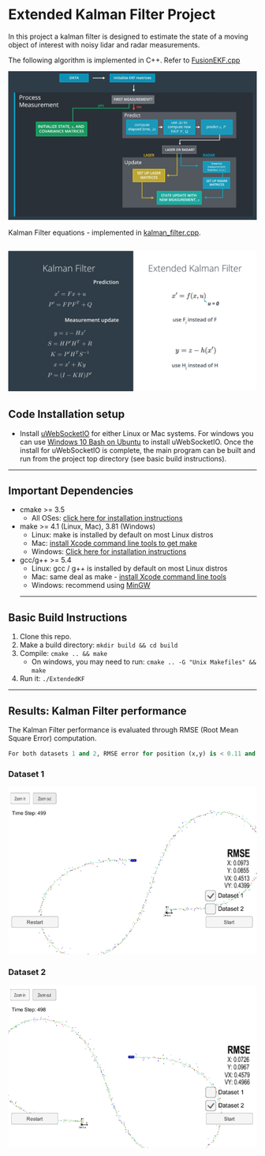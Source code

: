 # Extended Kalman Filter Project 
In this project a kalman filter is designed to estimate the state of a moving object of interest with noisy lidar and radar measurements. 

The following algorithm is implemented in C++. Refer to [FusionEKF.cpp](https://github.com/ashsiv/CarND-Extended-Kalman-Filter-Project/blob/master/src/FusionEKF.cpp)

![Image3](./output_images/Algorithm.PNG)

Kalman Filter equations - implemented in [kalman_filter.cpp](https://github.com/ashsiv/CarND-Extended-Kalman-Filter-Project/blob/master/src/kalman_filter.cpp). 

![Image3](./output_images/equations.jpg)
---
## Code Installation setup

* Install [uWebSocketIO](https://github.com/uWebSockets/uWebSockets) for either Linux or Mac systems. For windows you can use [Windows 10 Bash on Ubuntu](https://www.howtogeek.com/249966/how-to-install-and-use-the-linux-bash-shell-on-windows-10/) to install uWebSocketIO. Once the install for uWebSocketIO is complete, the main program can be built and run from the project top directory (see basic build instructions).
---
## Important Dependencies

* cmake >= 3.5
  * All OSes: [click here for installation instructions](https://cmake.org/install/)
* make >= 4.1 (Linux, Mac), 3.81 (Windows)
  * Linux: make is installed by default on most Linux distros
  * Mac: [install Xcode command line tools to get make](https://developer.apple.com/xcode/features/)
  * Windows: [Click here for installation instructions](http://gnuwin32.sourceforge.net/packages/make.htm)
* gcc/g++ >= 5.4
  * Linux: gcc / g++ is installed by default on most Linux distros
  * Mac: same deal as make - [install Xcode command line tools](https://developer.apple.com/xcode/features/)
  * Windows: recommend using [MinGW](http://www.mingw.org/)
  ---
## Basic Build Instructions

1. Clone this repo.
2. Make a build directory: `mkdir build && cd build`
3. Compile: `cmake .. && make` 
   * On windows, you may need to run: `cmake .. -G "Unix Makefiles" && make`
4. Run it: `./ExtendedKF`
---
## Results: Kalman Filter performance

The Kalman Filter performance is evaluated through RMSE (Root Mean Square Error) computation.

```python
For both datasets 1 and 2, RMSE error for position (x,y) is < 0.11 and RMSE error for velocity is < 0.5.
```


### Dataset 1
![Image1](./output_images/dataset1.PNG)

### Dataset 2
![Image2](./output_images/dataset2.PNG)
